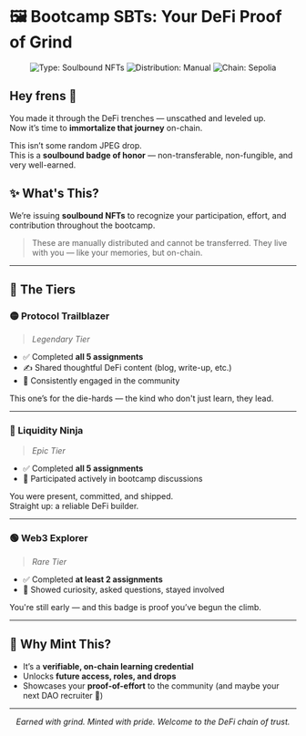 # 🖼️ Bootcamp SBTs: Your DeFi Proof of Grind

<div align="center">
  <img src="https://img.shields.io/badge/NFT-Type%3A%20Soulbound-purple" alt="Type: Soulbound NFTs">
  <img src="https://img.shields.io/badge/Distribution-Manual-blue" alt="Distribution: Manual">
  <img src="https://img.shields.io/badge/Chain-Sepolia-green" alt="Chain: Sepolia">
</div>

## Hey frens 👋

You made it through the DeFi trenches — unscathed and leveled up.  
Now it’s time to **immortalize that journey** on-chain.

This isn’t some random JPEG drop.  
This is a **soulbound badge of honor** — non-transferable, non-fungible, and very well-earned.

## ✨ What's This?

We’re issuing **soulbound NFTs** to recognize your participation, effort, and contribution throughout the bootcamp.

> These are manually distributed and cannot be transferred. They live with you — like your memories, but on-chain.

---

## 🧠 The Tiers

### 🟡 Protocol Trailblazer  
> *Legendary Tier*

- ✅ Completed **all 5 assignments**
- ✍️ Shared thoughtful DeFi content (blog, write-up, etc.)
- 💬 Consistently engaged in the community

This one’s for the die-hards — the kind who don't just learn, they lead.

---

### 🔵 Liquidity Ninja  
> *Epic Tier*

- ✅ Completed **all 5 assignments**
- 💬 Participated actively in bootcamp discussions

You were present, committed, and shipped.  
Straight up: a reliable DeFi builder.

---

### 🟢 Web3 Explorer  
> *Rare Tier*

- ✅ Completed **at least 2 assignments**
- 💬 Showed curiosity, asked questions, stayed involved

You're still early — and this badge is proof you’ve begun the climb.

---

## 🎁 Why Mint This?

- It’s a **verifiable, on-chain learning credential**
- Unlocks **future access, roles, and drops**
- Showcases your **proof-of-effort** to the community (and maybe your next DAO recruiter 👀)

---

<div align="center">
  <i>Earned with grind. Minted with pride.  
  Welcome to the DeFi chain of trust.</i>
</div>
